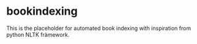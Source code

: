 bookindexing
============

This is the placeholder for automated book indexing with inspiration from python NLTK fràmework.

